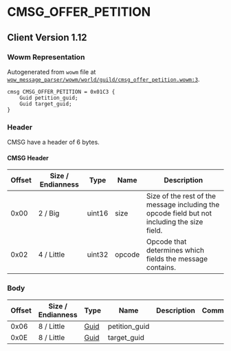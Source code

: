 # CMSG_OFFER_PETITION

## Client Version 1.12

### Wowm Representation

Autogenerated from `wowm` file at [`wow_message_parser/wowm/world/guild/cmsg_offer_petition.wowm:3`](https://github.com/gtker/wow_messages/tree/main/wow_message_parser/wowm/world/guild/cmsg_offer_petition.wowm#L3).
```rust,ignore
cmsg CMSG_OFFER_PETITION = 0x01C3 {
    Guid petition_guid;
    Guid target_guid;
}
```
### Header

CMSG have a header of 6 bytes.

#### CMSG Header

| Offset | Size / Endianness | Type   | Name   | Description |
| ------ | ----------------- | ------ | ------ | ----------- |
| 0x00   | 2 / Big           | uint16 | size   | Size of the rest of the message including the opcode field but not including the size field.|
| 0x02   | 4 / Little        | uint32 | opcode | Opcode that determines which fields the message contains.|

### Body

| Offset | Size / Endianness | Type | Name | Description | Comment |
| ------ | ----------------- | ---- | ---- | ----------- | ------- |
| 0x06 | 8 / Little | [Guid](../spec/packed-guid.md) | petition_guid |  |  |
| 0x0E | 8 / Little | [Guid](../spec/packed-guid.md) | target_guid |  |  |

